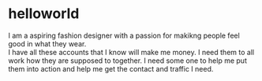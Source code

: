 # helloworld
I am a aspiring fashion designer with a passion for makikng people feel good in what they wear.  
I have all these accounts that I know will make me money. I need them to all work how they are supposed to together.  I need some one to help me put them into action and help me get the contact and traffic I need.
